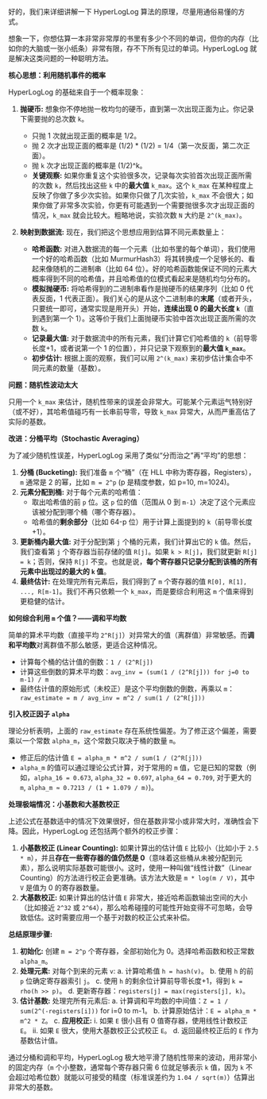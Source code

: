 好的，我们来详细讲解一下 HyperLogLog 算法的原理，尽量用通俗易懂的方式。

想象一下，你想估算一本非常非常厚的书里有多少个不同的单词，但你的内存（比如你的大脑或一张小纸条）非常有限，存不下所有见过的单词。HyperLogLog 就是解决这类问题的一种聪明方法。

**核心思想：利用随机事件的概率**

HyperLogLog 的基础来自于一个概率现象：

1.  **抛硬币:** 想象你不停地抛一枚均匀的硬币，直到第一次出现正面为止。你记录下需要抛的总次数 `k`。
    *   只抛 1 次就出现正面的概率是 1/2。
    *   抛 2 次才出现正面的概率是 (1/2) * (1/2) = 1/4（第一次反面，第二次正面）。
    *   抛 `k` 次才出现正面的概率是 (1/2)^k。
    *   **关键观察:** 如果你重复这个实验很多次，记录每次实验首次出现正面所需的次数 `k`，然后找出这些 `k` 中的**最大值** `k_max`。这个 `k_max` 在某种程度上反映了你做了多少次实验。如果你只做了几次实验，`k_max` 不会很大；如果你做了非常多次实验，你更有可能遇到一个需要抛很多次才出现正面的情况，`k_max` 就会比较大。粗略地说，实验次数 `N` 大约是 `2^(k_max)`。

2.  **映射到数据流:** 现在，我们把这个思想应用到估算不同元素数量上：
    *   **哈希函数:** 对进入数据流的每一个元素（比如书里的每个单词），我们使用一个好的哈希函数（比如 MurmurHash3）将其转换成一个足够长的、看起来像随机的二进制串（比如 64 位）。好的哈希函数能保证不同的元素大概率得到不同的哈希值，并且哈希值的位模式看起来是随机均匀分布的。
    *   **模拟抛硬币:** 将哈希得到的二进制串看作是抛硬币的结果序列（比如 0 代表反面，1 代表正面）。我们关心的是从这个二进制串的**末尾**（或者开头，只要统一即可，通常实现是用开头）开始，**连续出现 0 的最大长度 `k`**（直到遇到第一个 1）。这等价于我们上面抛硬币实验中首次出现正面所需的次数 `k`。
    *   **记录最大值:** 对于数据流中的所有元素，我们计算它们哈希值的 `k`（前导零长度+1，或者说第一个 1 的位置），并只记录下观察到的**最大值 `k_max`**。
    *   **初步估计:** 根据上面的观察，我们可以用 `2^(k_max)` 来初步估计集合中不同元素的数量（基数）。

**问题：随机性波动太大**

只用一个 `k_max` 来估计，随机性带来的误差会非常大。可能某个元素运气特别好（或不好），其哈希值碰巧有一长串前导零，导致 `k_max` 异常大，从而严重高估了实际的基数。

**改进：分桶平均（Stochastic Averaging）**

为了减少随机性误差，HyperLogLog 采用了类似“分而治之”再“平均”的思想：

1.  **分桶 (Bucketing):** 我们准备 `m` 个“桶”（在 HLL 中称为寄存器，Registers），`m` 通常是 2 的幂，比如 `m = 2^p` (p 是精度参数，如 p=10, m=1024)。
2.  **元素分配到桶:** 对于每个元素的哈希值：
    *   取出哈希值的前 `p` 位。这 `p` 位的值（范围从 0 到 `m-1`）决定了这个元素应该被分配到哪个桶（哪个寄存器）。
    *   哈希值的**剩余部分**（比如 64-p 位）用于计算上面提到的 `k`（前导零长度+1）。
3.  **更新桶内最大值:** 对于分配到第 `j` 个桶的元素，我们计算出它的 `k` 值。然后，我们查看第 `j` 个寄存器当前存储的值 `R[j]`。如果 `k > R[j]`，我们就更新 `R[j] = k`；否则，保持 `R[j]` 不变。也就是说，**每个寄存器只记录分配到该桶的所有元素中出现过的最大的 `k` 值**。
4.  **最终估计:** 在处理完所有元素后，我们得到了 `m` 个寄存器的值 `R[0], R[1], ..., R[m-1]`。我们不再只依赖一个 `k_max`，而是要综合利用这 `m` 个值来得到更稳健的估计。

**如何综合利用 `m` 个值？——调和平均数**

简单的算术平均数（直接平均 `2^R[j]`）对异常大的值（离群值）非常敏感。而**调和平均数**对离群值不那么敏感，更适合这种情况。

*   计算每个桶的估计值的倒数：`1 / (2^R[j])`
*   计算这些倒数的算术平均数：`avg_inv = (sum(1 / (2^R[j])) for j=0 to m-1) / m`
*   最终估计值的原始形式（未校正）是这个平均倒数的倒数，再乘以 `m`：`raw_estimate = m / avg_inv = m^2 / sum(1 / (2^R[j]))`

**引入校正因子 `alpha`**

理论分析表明，上面的 `raw_estimate` 存在系统性偏差。为了修正这个偏差，需要乘以一个常数 `alpha_m`，这个常数只取决于桶的数量 `m`。

*   修正后的估计值 `E = alpha_m * m^2 / sum(1 / (2^R[j]))`
*   `alpha_m` 的值可以通过理论公式计算，对于常用的 `m` 值，它是已知的常数（例如，`alpha_16 = 0.673`, `alpha_32 = 0.697`, `alpha_64 = 0.709`, 对于更大的 `m`, `alpha_m ≈ 0.7213 / (1 + 1.079 / m)`)。

**处理极端情况：小基数和大基数校正**

上述公式在基数适中的情况下效果很好，但在基数非常小或非常大时，准确性会下降。因此，HyperLogLog 还包括两个额外的校正步骤：

1.  **小基数校正 (Linear Counting):** 如果计算出的估计值 `E` 比较小（比如小于 `2.5 * m`），并且**存在一些寄存器的值仍然是 0**（意味着这些桶从未被分配到元素），那么说明实际基数可能很小。这时，使用一种叫做“线性计数”（Linear Counting）的方法进行校正会更准确。该方法大致是 `m * log(m / V)`，其中 `V` 是值为 0 的寄存器数量。
2.  **大基数校正:** 如果计算出的估计值 `E` 非常大，接近哈希函数输出空间的大小（比如接近 `2^32` 或 `2^64`），那么哈希碰撞的可能性开始变得不可忽略，会导致低估。这时需要应用一个基于对数的校正公式来补偿。

**总结原理步骤:**

1.  **初始化:** 创建 `m = 2^p` 个寄存器，全部初始化为 0。选择哈希函数和校正常数 `alpha_m`。
2.  **处理元素:** 对每个到来的元素 `v`:
    a.  计算哈希值 `h = hash(v)`。
    b.  使用 `h` 的前 `p` 位确定寄存器索引 `j`。
    c.  使用 `h` 的剩余位计算前导零长度+1，得到 `k = rho(h >> p)`。
    d.  更新寄存器：`registers[j] = max(registers[j], k)`。
3.  **估计基数:** 处理完所有元素后:
    a.  计算调和平均数的中间值：`Z = 1 / sum(2^(-registers[i]))` for i=0 to m-1。
    b.  计算原始估计：`E = alpha_m * m^2 * Z`。
    c.  **应用校正:**
        i.  如果 `E` 很小且有 0 值寄存器，使用线性计数校正 `E`。
        ii. 如果 `E` 很大，使用大基数校正公式校正 `E`。
    d.  返回最终校正后的 `E` 作为基数估计值。

通过分桶和调和平均，HyperLogLog 极大地平滑了随机性带来的波动，用非常小的固定内存（`m` 个小整数，通常每个寄存器只需 6 位就足够表示 `k` 值，因为 `k` 不会超过哈希位数）就能以可接受的精度（标准误差约为 `1.04 / sqrt(m)`）估算出非常大的基数。